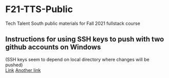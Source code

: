 # F21-TTS-Public
Tech Talent South public materials for Fall 2021 fullstack course

## Instructions for using SSH keys to push with two github accounts on Windows
(SSH keys seem to depend on local directory where changes will be pushed)  
[Link](https://medium.com/@pinglinh/how-to-have-2-github-accounts-on-one-machine-windows-69b5b4c5b14e)
[Another link](https://dev.to/jogendra/how-to-use-multiple-github-accounts-on-single-machine-2me9)
